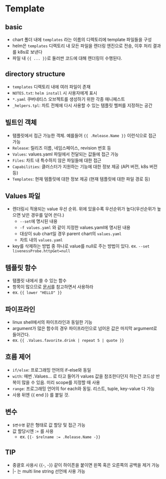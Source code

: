 # Template

## basic
- chart 폴더 내에 `templates` 라는 이름의 디렉토리에 template 파일들을 구성
- helm은 `templates` 디렉토리 내 모든 파일을 렌더링 엔진으로 전송, 이후 처리 결과를 k8s로 보낸다
- 파일 내 `{{ ... }}`로 둘러싼 코드에 대해 렌더링이 수행된다. 

## directory structure
- `templates` 디렉토리 내에 여러 파일이 존재
- `NOTES.txt`: `helm install` 시 사용자에게 표시
- `*.yaml` 쿠버네티스 오브젝트를 생성하기 위한 각종 매니페스트
- `_helpers.tpl`: 차트 전체에 다시 사용할 수 있는 템플릿 헬퍼를 지정하는 공간

## 빌트인 객체
- 탬플릿에서 접근 가능한 객체. 예를들어 `{{ .Release.Name }}` 이런식으로 접근 가능
- `Release`: 릴리즈 이름, 네임스페이스, revision 번호 등
- `Values`: values.yaml 파일에서 전달되는 값들에 접근 가능
- `Files`: 차트 내 특수하지 않은 파일들에 대한 접근
- `Capabilities`: 클러스터가 지원하는 기능에 대한 정보 제공 (API 버전, k8s 버전 등)
- `Templates`: 현재 템플릿에 대한 정보 제공 (현재 템플릿에 대한 파일 경로 등)

## Values 파일
- 렌더링시 적용되는 value 우선 순위. 위에 있을수록 우선순위가 높다(우선순위가 높으면 낮은 경우를 덮어 쓴다.)
  - `--set`에 명시된 내용
  - `-f values.yaml` 와 같이 지정한 values.yaml에 명시된 내용
  - 대상이 sub chart일 경우 parent chart의 `values.yaml`
  - 차트 내의 `values.yaml`
- key를 삭제하는 방법 중 하나로 value를 null로 주는 방법이 있다. ex. `--set livenessProbe.httpGet=null`

## 템플릿 함수
- 탬플릿 내에서 쓸 수 있는 함수
- 항목이 많으므로 [문서](https://helm.sh/ko/docs/chart_template_guide/function_list/)를 참고하면서 사용하라
- ex. `{{ lower "HELLO" }}`

## 파이프라인
- linux shell에서의 파이프라인과 동일한 기능
- argument가 많은 함수의 경우 파이프라인으로 넘어온 값은 마지막 argument로 들어간다.
- ex. `{{ .Values.favorite.drink | repeat 5 | quote }}`

## 흐름 제어
- `if/else`: 프로그래밍 언어의 if-else와 동일
- `with`: 매번 .Values... 로 타고 들어가 values 값을 참조한다던지 하는건 코드상 반복이 많을 수 있음. 미리 scope를 지정할 때 사용
- `range`: 프로그래밍 언어의 for each와 동일. 리스트, tuple, key-value 다 가능
- 사용 뒤엔 {{ end }} 를 붙일 것.

## 변수
- `$변수명` 같은 형태로 값 할당 및 접근 가능
- 값 할당시엔 := 를 사용 
  - ex. `{{- $relname := .Release.Name -}}`

## TIP
- 중괄호 사용시 {{-,  -}} 같이 하이픈을 붙이면 왼쪽 혹은 오른쪽의 공백을 제거 가능
- |- 는 multi line string 선언에 사용 가능